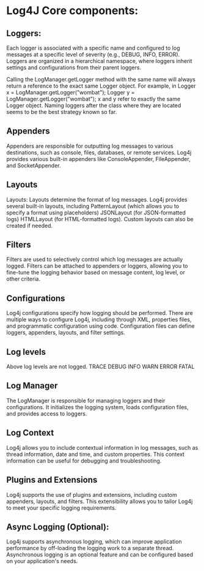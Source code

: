 # Log4J Core components:

## Loggers:
Each logger is associated with a specific name and configured to log messages at a specific level of severity (e.g., DEBUG, INFO, ERROR). 
Loggers are organized in a hierarchical namespace, where loggers inherit settings and configurations from their parent loggers.

Calling the LogManager.getLogger method with the same name will always return a reference to the exact same Logger object.
For example, in
	Logger x = LogManager.getLogger("wombat");
	Logger y = LogManager.getLogger("wombat");
	x and y refer to exactly the same Logger object.
Naming loggers after the class where they are located seems to be the best strategy known so far.

## Appenders
Appenders are responsible for outputting log messages to various destinations, such as console, files, databases, or remote services. 
Log4j provides various built-in appenders like ConsoleAppender, FileAppender, and SocketAppender.

## Layouts
Layouts: Layouts determine the format of log messages. Log4j provides several built-in layouts, including 
	PatternLayout (which allows you to specify a format using placeholders)
	JSONLayout (for JSON-formatted logs)
	HTMLLayout (for HTML-formatted logs). 
	Custom layouts can also be created if needed.

## Filters
Filters are used to selectively control which log messages are actually logged. Filters can be attached to appenders or loggers, allowing you to fine-tune 
the logging behavior based on message content, log level, or other criteria.

## Configurations
Log4j configurations specify how logging should be performed. There are multiple ways to configure Log4j, including through XML, properties files, and 
programmatic configuration using code. Configuration files can define loggers, appenders, layouts, and filter settings.

## Log levels
Above log levels are not logged.
	TRACE
	DEBUG
	INFO
	WARN
	ERROR
	FATAL
	
## Log Manager 
The LogManager is responsible for managing loggers and their configurations. It initializes the logging system, loads configuration files, and provides access to loggers.

## Log Context
Log4j allows you to include contextual information in log messages, such as thread information, date and time, and custom properties. This context information can be useful for debugging and troubleshooting.

## Plugins and Extensions
Log4j supports the use of plugins and extensions, including custom appenders, layouts, and filters. This extensibility allows you to tailor Log4j to meet your specific logging requirements.

## Async Logging (Optional): 
Log4j supports asynchronous logging, which can improve application performance by off-loading the logging work to a separate thread. Asynchronous logging is an optional feature and can be configured based on your application's needs.
